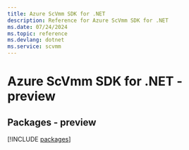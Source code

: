 ```yaml
---
title: Azure ScVmm SDK for .NET
description: Reference for Azure ScVmm SDK for .NET
ms.date: 07/24/2024
ms.topic: reference
ms.devlang: dotnet
ms.service: scvmm
---
```

# Azure ScVmm SDK for .NET - preview
## Packages - preview
[!INCLUDE [packages](scvmm-index.md)]